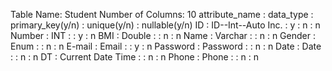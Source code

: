 Table Name: Student
Number of Columns: 10
attribute_name : data_type : primary_key(y/n) : unique(y/n) : nullable(y/n)
ID : ID--Int--Auto Inc. : y :  n : n
Number : INT :   : y : n
BMI : Double :   : n : n
Name : Varchar :   : n : n
Gender : Enum :   : n : n
E-mail : Email :   : y : n
Password : Password :   : n : n
Date : Date :   : n : n
DT : Current Date Time :   : n : n
Phone : Phone :  : n : n
